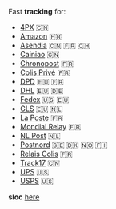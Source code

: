 Fast **tracking** for:
- [4PX](http://en.4px.com/) :cn:
- [Amazon](https://www.amazon.fr/) :fr:
- [Asendia](https://www.asendia.fr/) :cn: :fr: :switzerland:
- [Cainiao](https://global.cainiao.com/) :cn:
- [Chronopost](https://www.chronopost.fr/) :fr:
- [Colis Privé](https://www.colisprive.fr/) :fr:
- [DPD](https://www.dpd.com/) :eu: :fr:
- [DHL](https://www.dhl.com/) :eu: :de:
- [Fedex](https://www.fedex.com/) :us: :eu:
- [GLS](https://gls-group.eu/) :eu: :netherlands:
- [La Poste](https://www.laposte.fr/) :fr:
- [Mondial Relay](https://www.mondialrelay.fr/) :fr:
- [NL Post](https://postnl.post/) :netherlands:
- [Postnord](https://postnord.se/) :sweden: :denmark: :norway: :finland:
- [Relais Colis](https://www.relaiscolis.com/) :fr:
- [Track17](https://www.17track.net/) :cn:
- [UPS](https://www.ups.com/) :us:
- [USPS](https://www.usps.com/) :us:


**sloc** [here](https://api.codetabs.com/v1/loc/?github=sebdelsol/suivi)
